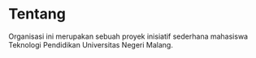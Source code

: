 # Tentang

Organisasi ini merupakan sebuah proyek inisiatif sederhana mahasiswa Teknologi Pendidikan Universitas Negeri Malang.
